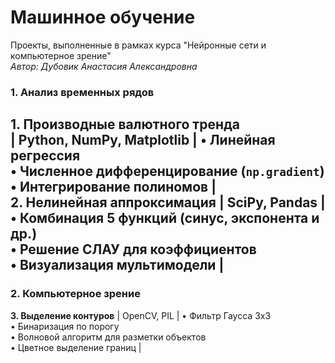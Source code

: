 # Машинное обучение
Проекты, выполненные в рамках курса "Нейронные сети и компьютерное зрение"  
_Автор: Дубовик Анастасия Александровна_
 ### 1. Анализ временных рядов
**1. Производные валютного тренда**  
| Python, NumPy, Matplotlib | • Линейная регрессия<br>• Численное дифференцирование (`np.gradient`)<br>• Интегрирование полиномов |  
**2. Нелинейная аппроксимация** | SciPy, Pandas | • Комбинация 5 функций (синус, экспонента и др.)<br>• Решение СЛАУ для коэффициентов<br>• Визуализация мультимодели |
---
### 2. Компьютерное зрение  
**3. Выделение контуров** | OpenCV, PIL | • Фильтр Гаусса 3x3<br>• Бинаризация по порогу<br>• Волновой алгоритм для разметки объектов<br>• Цветное выделение границ |
